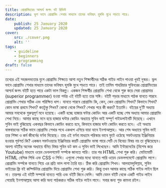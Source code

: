 ```yaml
---
title: প্রোগ্রামিংয়ের আশ্চর্য জগৎ বই রিভিউ
description: ভুল ভাবে প্রোগ্রামিং শেখার মাধ্যমে তাদের ভবিষ্যৎ হুমকি মুখে পড়তে পারে।
date:
    publish: 25 January 2020
    updated: 25 January 2020
cover:
    src: ./cover.png
    alt: ''
tags:
    - guideline
    - beginners
    - programming
draft: false
---
```


তথ্যের এই সহজলভ্যতার যুগে প্রোগ্রামিং শিক্ষতে আশা নতুন শিক্ষার্থীদের সঠিক গাইড লাইন পাওয়া খুবই দুস্কর।
ভুল ভাবে প্রোগ্রামিং শেখার মাধ্যমে তাদের ভবিষ্যৎ হুমকি মুখে পড়তে পারে।
তাই তামিম শাহরিয়ার সুবিনরের প্রোগ্রামিংয়ের আশ্চর্য জগৎ বইটি হতে পারে একটা ভাল বিকল্প।
একজন শিক্ষর্থীর প্রোগ্রামিং শেখা থেকে শুরু করে সেরা প্রোগ্রামার (superior programmer) হওয়া পর্যন্ত এই বইটি হতে তার সঙ্গি।
বইটি পড়ার মাধ্যমে পাঠক যানতে পারবে প্রোগ্রামিং শেখার সঠিক এবং পরিক্ষিত ধাপ।
যানতে পারবে প্রোগ্রামিং কি, কেন, কেন প্রোগ্রামিং শিখব? কিভাবে শিখব? কোন ভাষা প্রথমে শিখব?
কতটুকু শিখব? কোথা থেকে শিখব? শেখার পরে কী করব? ইত্যাদি।
বইয়ের দু’টি অধ্যায় আমার সবথেকে গুরুত্বপূর্ণ মনে হয়েছে।
একটি হচ্ছে হাজার ঘন্টার কোডিং আর একটি হচ্ছে শেষ অধ্যায় আমার প্রোগ্রামিং শেখা নিয়ে‌।
আমার কাছে মনে হয়ে হাজার ঘন্টার কোডিং অধ্যায়ে সুবিন ভাই সম্পূর্ণ গাইডলাইনটি দিয়েছে।
এখানে সুবিন ভাই বুঝিয়েছে একবছর কিভাবে কোডিং করতে হবে, কিভাবে হাজার ঘন্টা কোডিং করতে হবে।
এই অধ্যায় বাস্তবায়নের সঠিক ভাবে প্রোগ্রামিং শেখার পথে একধাপ এগিয়ে যায়া যাবে ইনশাআল্লাহ।
আর শেষ অধ্যায়ে সুবিন ভাই তার শিক্ষা ও কর্ম জীবর্নের বর্ণনা দিয়েছে।
তার এই বর্ণনা মাধ্যমে পরিস্কার ভাবে ফুটে ওঠেছে সফটওয়্যার ইঞ্জিনিয়ার হওয়ার পূর্বশর্ত কি?
একজন সফটওয়্যার ইঞ্জিনিয়ার কয়টি প্রোগ্রামিং ভাষা পারে সেটি যে বিবেচ্য বিষয় নয় তা বুঝিয়েছেন।
অবশ্য বইটির অনেক অধ্যায়ে র্বনিত বিষয় সুবিন ডট কম এ সুবিন ভাই লিখেছেন।
আমি ইন্টারনেটের (বিশেষ করে Youtube) মাধ্যমে ওয়েব ডেভলপমেন্ট সর্ম্পকে জানতে পারি।
তার পর HTML শেখা শুরু করি। মোটামোটি HTML বেসিক শিখি এবং CSS ও শিখি।
এগুলো শেখার মধ্যে যানতে পারি ওয়েব ডেভলপমেন্টে প্রোগ্রামিং লাগে।
প্রোগ্রামিং সর্ম্পকে যানতে গিয়ে এর প্রতি ভাল লাগা তৈরি হয়। ঠিক করি প্রোগ্রামিং শিখব।
আলহামদুলিল্লাহ, সুবিন ভাইয়ের ফ্রি বই কম্পিউটার প্রোগ্রামিং দিয়ে প্রোগ্রামিং শেখা শুরু করি।
কিন্তু তখন আমার কাছে সঠিক গাইড লাইন ছিল না।
তারপর এই বইটি সম্পর্কে যানতে পারি এবং বইটি কিনে ফেলি।
আমি যেমন বইটি থেকে একটি গাইড লাইন পেয়েছি ইনশাআল্লাহ আসা করি অন্য পাঠকরাও সঠিক গাইড লাইন পাবে।
সবার জন্য শুভ কামনা রইল।
